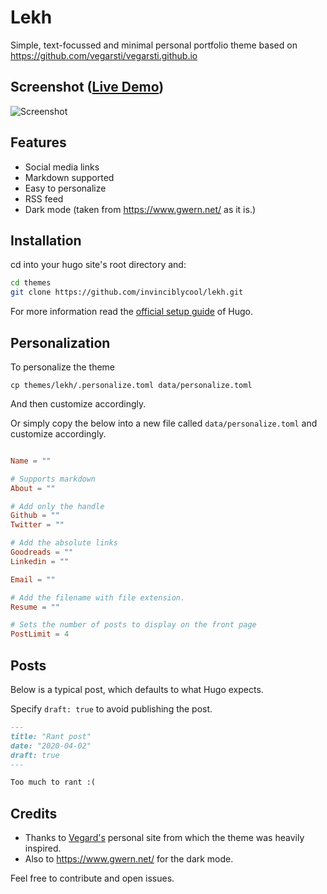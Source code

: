 # Lekh
Simple, text-focussed and minimal personal portfolio theme based on https://github.com/vegarsti/vegarsti.github.io

## Screenshot ([Live Demo](https://agitated-yonath-d9c445.netlify.com/))
![Screenshot](https://raw.githubusercontent.com/invinciblycool/lekh/master/images/screenshot.png)

## Features
* Social media links
* Markdown supported
* Easy to personalize
* RSS feed
* Dark mode (taken from https://www.gwern.net/ as it is.)


## Installation

cd into your hugo site's root directory and:

```sh
cd themes
git clone https://github.com/invinciblycool/lekh.git
```

For more information read the [official setup guide](https://gohugo.io/overview/installing/) of Hugo.


## Personalization

To personalize the theme

`cp themes/lekh/.personalize.toml data/personalize.toml`

And then customize accordingly.

Or simply copy the below into a new file called `data/personalize.toml` and customize accordingly.

```toml

Name = ""

# Supports markdown
About = ""

# Add only the handle
Github = ""
Twitter = ""

# Add the absolute links
Goodreads = ""
Linkedin = ""

Email = ""

# Add the filename with file extension.
Resume = ""

# Sets the number of posts to display on the front page
PostLimit = 4

```

## Posts

Below is a typical post, which defaults to what Hugo expects.

Specify `draft: true` to avoid publishing the post.

```md
---
title: "Rant post"
date: "2020-04-02"
draft: true
---

Too much to rant :(
```

## Credits

* Thanks to [Vegard's](https://github.com/vegarsti) personal site from which the theme was heavily inspired.
* Also to https://www.gwern.net/ for the dark mode.

Feel free to contribute and open issues.
